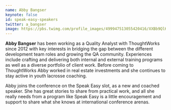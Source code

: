 ```yaml
---
name: Abby Bangser
keynote: false
id: speak-easy-speakers
twitter: a_bangser
image: https://pbs.twimg.com/profile_images/499947513055420416/XXBb9QlK.jpeg
---
```

**Abby Bangser** has been working as a Quality Analyst with ThoughtWorks since 2012 with key interests in bridging the gap between the different development team roles and growing the QA community. Experiences include crafting and delivering both internal and external training programs as well as a diverse portfolio of client work. Before coming to ThoughtWorks Abby worked in real estate investments and she continues to stay active in youth lacrosse coaching.

Abby joins the conference on the Speak Easy slot, as a new and coached speaker. She has great stories to share from practical work, and all she really needs from a program like Speak Easy is a little encouragement and support to share what she knows at international conference arenas.
